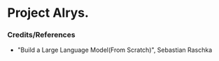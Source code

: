 # Project AIrys.


### Credits/References

- "Build a Large Language Model(From Scratch)", Sebastian Raschka
